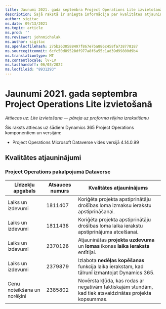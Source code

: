 ```yaml
---
title: Jaunumi 2021. gada septembra Project Operations Lite izvietošanā
description: Šajā rakstā ir sniegta informācija par kvalitātes atjauninājumiem, kas ir pieejami Project Operations Lite izvietošanas 2021. gada septembra izlaiduma ietvaros.
author: sigitac
ms.date: 09/13/2021
ms.topic: article
ms.prod: ''
ms.reviewer: johnmichalak
ms.author: sigitac
ms.openlocfilehash: 275b2630588497f867e7ba886c458fa738778187
ms.sourcegitcommit: 6cfc50d89528df977a8f6a55c1ad39d99800d9b4
ms.translationtype: MT
ms.contentlocale: lv-LV
ms.lasthandoff: 06/03/2022
ms.locfileid: "8931293"
---
```

# <a name="whats-new-september-2021---project-operations-lite-deployment"></a>Jaunumi 2021. gada septembra Project Operations Lite izvietošanā

_Attiecas uz: Lite izvietošana — pāreja uz proforma rēķina izrakstīšanu_

Šis raksts attiecas uz šādiem Dynamics 365 Project Operations komponentiem un versijām:

  - Project Operations Microsoft Dataverse vides versijā 4.14.0.99


## <a name="quality-updates"></a>Kvalitātes atjauninājumi

### <a name="project-operations-on-dataverse"></a>Project Operations pakalpojumā Dataverse


| **Līdzekļu apgabals** | **Atsauces numurs** | **Kvalitātes atjauninājums** |
| --- | --- | --- |
| Laiks un izdevumi | 1811407 | Koriģēta projekta apstiprinātāju drošības loma izmaksu ierakstu apstiprināšanai. |
| Laiks un izdevumi | 1811438 | Koriģēta projekta apstiprinātāju drošības loma laika ierakstu apstiprinājuma atcelšanai. |
| Laiks un izdevumi | 2370126 | Atjauninātas **projekta uzdevuma** un **lomas** ikonas **laika ieraksta** entītijai. |
| Laiks un izdevumi | 2379879 | Izlabota **nedēļas kopēšanas** funkcija laika ierakstam, kad tālrunī izmantojat Dynamics 365. |
| Cenu noteikšana un norēķini | 2385802 | Novērsta kļūda, kas rodas ar negatīvām faktiskajām stundām, kad tiek atsvaidzinātas projekta kopsummas.|

